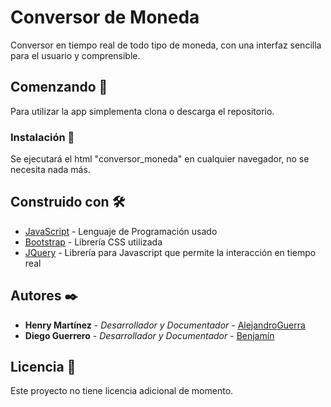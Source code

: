 # Conversor de Moneda

Conversor en tiempo real de todo tipo de moneda, con una interfaz sencilla para el usuario y comprensible.

## Comenzando 🚀

Para utilizar la app simplementa clona o descarga el repositorio.

### Instalación 🔧

Se ejecutará el html "conversor_moneda" en cualquier navegador, no se necesita nada más.

## Construido con 🛠️

* [JavaScript](https://www.javascript.com/learn/strings) - Lenguaje de Programación usado
* [Bootstrap](https://getbootstrap.com/docs/4.6/getting-started/introduction/) - Librería CSS utilizada
* [JQuery](https://jquery.com/) - Librería para Javascript que permite la interacción en tiempo real

## Autores ✒️

* **Henry Martínez** - *Desarrollador y Documentador* - [AlejandroGuerra](https://github.com/HenryAlejandroGuerra)
* **Diego Guerrero** - *Desarrollador y Documentador* - [Benjamín](https://github.com/Benjamin1207)

## Licencia 📄

Este proyecto no tiene licencia adicional de momento.
